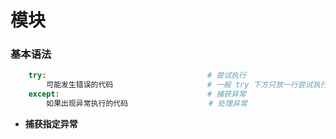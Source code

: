 # 模块

### 基本语法

```python
    try:                                    # 尝试执行
        可能发生错误的代码                     # 一般 try 下方只放一行尝试执行的代码
    except:                                 # 捕获异常
        如果出现异常执行的代码                  # 处理异常

```

*  **捕获指定异常**



